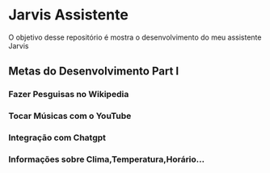 # Jarvis Assistente
O objetivo desse repositório é mostra o desenvolvimento do meu assistente Jarvis
## Metas do Desenvolvimento Part I

### Fazer Pesguisas no Wikipedia 
### Tocar Músicas com o YouTube 
### Integração com Chatgpt 
### Informações sobre Clima,Temperatura,Horário...
